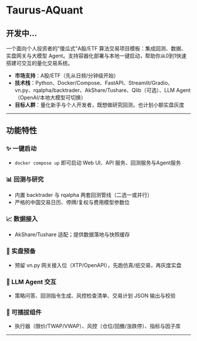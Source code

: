 # Taurus-AQuant

## 开发中...

一个面向个人投资者的"傻瓜式"A股/ETF 算法交易项目模板：集成回测、数据、实盘网关与大模型 Agent。支持容器化部署与本地一键启动，帮助你从0到1快速搭建可交互的量化交易系统。

- **市场支持**：A股/ETF（先从日频/分钟级开始）
- **技术栈**：Python、Docker/Compose、FastAPI、Streamlit/Gradio、vn.py、rqalpha/backtrader、AkShare/Tushare、Qlib（可选）、LLM Agent（OpenAI/本地大模型可切换）
- **目标人群**：量化新手与个人开发者，既想做研究回测，也计划小额实盘灰度

---

## 功能特性

### ✨ 一键启动
- `docker compose up` 即可启动 Web UI、API 服务、回测服务与Agent服务

### 📊 回测与研究
- 内置 backtrader 与 rqalpha 两套回测管线（二选一或并行）
- 严格的中国交易日历、停牌/复权与费用模型参数位

### 📈 数据接入
- AkShare/Tushare 适配；提供数据落地与快照缓存

### 🔌 实盘预备
- 预留 vn.py 网关接入位（XTP/OpenAPI），先跑仿真/纸交易，再灰度实盘

### 🤖 LLM Agent 交互
- 策略问答、回测指令生成、风控检查清单、交易计划 JSON 输出与校验

### 🔧 可插拔组件
- 执行器（限价/TWAP/VWAP）、风控（仓位/回撤/涨跌停）、指标与因子库

---

